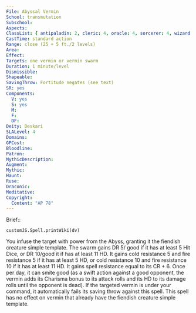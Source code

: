 ```yaml
---
File: Abyssal Vermin
School: transmutation
Subschool: 
Aspects: 
ClassList: { antipaladin: 2, cleric: 4, oracle: 4, sorcerer: 4, wizard: 4, witch: 4 }
CastTime: standard action
Range: close (25 + 5 ft./2 levels)
Area: 
Effect: 
Targets: one vermin or vermin swarm
Duration: 1 minute/level
Dismissible: 
Shapeable: 
SavingThrow: Fortitude negates (see text)
SR: yes
Components:
  V: yes
  S: yes
  M: 
  F: 
  DF: 
Deity: Deskari
SLALevel: 4
Domains: 
GPCost: 
Bloodline: 
Patron: 
MythicDescription: 
Augment: 
Mythic: 
Haunt: 
Ruse: 
Draconic: 
Meditative: 
Copyright:
  Content: "AP 78"
---
```

Brief:: 

```dataviewjs
customJS.Spell.printWiki(dv)
```

You infuse the target with power from the Abyss, granting it the fiendish creature simple template. The swarm gains DR 5/ good if it has at least 5 Hit Dice, or DR 10/good it if has at least 11 HD. It gains cold resistance 5 and fire resistance 5 if it has at least 5 HD, or cold resistance 10 and fire resistance 10 if it has at least 11 HD. It gains spell resistance equal to its CR + 6. Once per day, it can smite good (as a swift action against a good opponent, the vermin adds its Charisma bonus to its attack rolls and its HD to its damage rolls until the opponent is dead). If the targeted vermin is under your command, it automatically fails its saving throw against this spell. This spell has no effect on vermin that already have the fiendish creature simple template.
